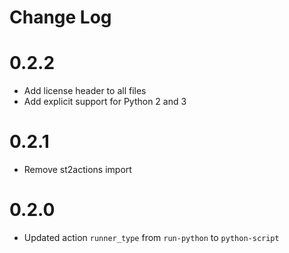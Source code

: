 # Change Log

# 0.2.2

- Add license header to all files
- Add explicit support for Python 2 and 3

# 0.2.1

- Remove st2actions import

# 0.2.0

- Updated action `runner_type` from `run-python` to `python-script`

